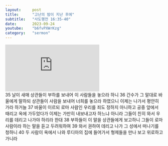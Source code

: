 ```yaml
---
layout:     post
title:      "고난의 밤이 지난 후에"
subtitle:	"사도행전 16:35-40"
date:       2023-09-24
youtube:    "b6fvPXWrKzg"
category:   "sermon"
---
```


<div class="youtube">
    <iframe src="https://www.youtube.com/embed/b6fvPXWrKzg" title="YouTube video player" frameborder="0" allow="accelerometer; autoplay; clipboard-write; encrypted-media; gyroscope; picture-in-picture; web-share" allowfullscreen></iframe>
</div>
35 날이 새매 상관들이 부하를 보내어 이 사람들을 놓으라 하니  
36 간수가 그 말대로 바울에게 말하되 상관들이 사람을 보내어 너희를 놓으라 하였으니 이제는 나가서 평안히 가라 하거늘
37 바울이 이르되 로마 사람인 우리를 죄도 정하지 아니하고 공중 앞에서 때리고 옥에 가두었다가 이제는 가만히 내보내고자 하느냐 아니라 그들이 친히 와서 우리를 데리고 나가야 하리라 한대
38 부하들이 이 말을 상관들에게 보고하니 그들이 로마 사람이라 하는 말을 듣고 두려워하여
39 와서 권하여 데리고 나가 그 성에서 떠나기를 청하니
40 두 사람이 옥에서 나와 루디아의 집에 들어가서 형제들을 만나 보고 위로하고 가니라
